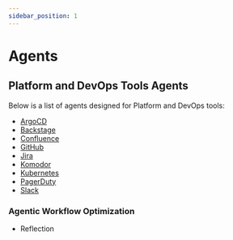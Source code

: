 ```yaml
---
sidebar_position: 1
---
```


# Agents

## Platform and DevOps Tools Agents

Below is a list of agents designed for Platform and DevOps tools:

- [ArgoCD](argocd.md)
- [Backstage](backstage.md)
- [Confluence](confluence.md)
- [GitHub](github.md)
- [Jira](jira.md)
- [Komodor](komodor.md)
- [Kubernetes](kubernetes.md)
- [PagerDuty](pagerduty.md)
- [Slack](slack.md)

### Agentic Workflow Optimization

- Reflection

